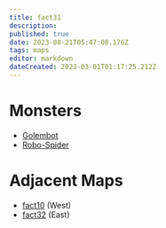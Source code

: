 ```yaml
---
title: fact31
description: 
published: true
date: 2023-08-21T05:47:08.176Z
tags: maps
editor: markdown
dateCreated: 2023-03-01T01:17:25.212Z
---
```


# Monsters
 * [Golembot](/monsters/golembot)
 * [Robo-Spider](/monsters/robo-spider)

# Adjacent Maps
 * [fact10](/maps/fact10) (West)
 * [fact32](/maps/fact32) (East)
